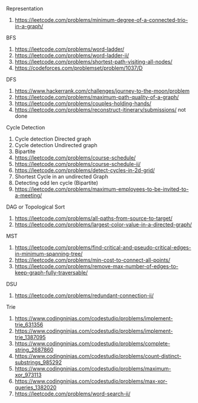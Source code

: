 Representation 
1. https://leetcode.com/problems/minimum-degree-of-a-connected-trio-in-a-graph/


BFS
1. https://leetcode.com/problems/word-ladder/
2. https://leetcode.com/problems/word-ladder-ii/
3. https://leetcode.com/problems/shortest-path-visiting-all-nodes/
4. https://codeforces.com/problemset/problem/1037/D


DFS
1. https://www.hackerrank.com/challenges/journey-to-the-moon/problem
3. https://leetcode.com/problems/maximum-path-quality-of-a-graph/
3. https://leetcode.com/problems/couples-holding-hands/
4. https://leetcode.com/problems/reconstruct-itinerary/submissions/ not done


Cycle Detection
1. Cycle detection Directed graph
2. Cycle detection Undirected graph
3. Bipartite
4. https://leetcode.com/problems/course-schedule/
5. https://leetcode.com/problems/course-schedule-ii/
6. https://leetcode.com/problems/detect-cycles-in-2d-grid/
7. Shortest Cycle in an undirected Graph
8. Detecting odd len cycle (Bipartite)
9. https://leetcode.com/problems/maximum-employees-to-be-invited-to-a-meeting/


DAG or Topological Sort
1. https://leetcode.com/problems/all-paths-from-source-to-target/
2. https://leetcode.com/problems/largest-color-value-in-a-directed-graph/


MST
1. https://leetcode.com/problems/find-critical-and-pseudo-critical-edges-in-minimum-spanning-tree/
2. https://leetcode.com/problems/min-cost-to-connect-all-points/
3. https://leetcode.com/problems/remove-max-number-of-edges-to-keep-graph-fully-traversable/


DSU
1. https://leetcode.com/problems/redundant-connection-ii/


Trie
1. https://www.codingninjas.com/codestudio/problems/implement-trie_631356
2. https://www.codingninjas.com/codestudio/problems/implement-trie_1387095
3. https://www.codingninjas.com/codestudio/problems/complete-string_2687860
4. https://www.codingninjas.com/codestudio/problems/count-distinct-substrings_985292
5. https://www.codingninjas.com/codestudio/problems/maximum-xor_973113
6. https://www.codingninjas.com/codestudio/problems/max-xor-queries_1382020
7. https://leetcode.com/problems/word-search-ii/
